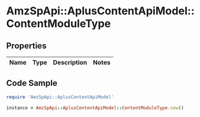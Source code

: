 # AmzSpApi::AplusContentApiModel::ContentModuleType

## Properties

Name | Type | Description | Notes
------------ | ------------- | ------------- | -------------

## Code Sample

```ruby
require 'AmzSpApi::AplusContentApiModel'

instance = AmzSpApi::AplusContentApiModel::ContentModuleType.new()
```


